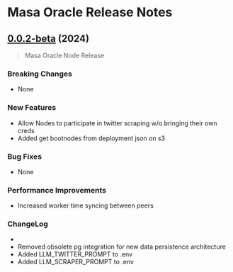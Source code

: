 # Masa Oracle Release Notes

## [0.0.2-beta](https://github.com/masa-finance/masa-oracle/releases) (2024)

> Masa Oracle Node Release

### Breaking Changes

* None

### New Features

* Allow Nodes to participate in twitter scraping w/o bringing their own creds
* Added get bootnodes from deployment json on s3

### Bug Fixes

* None

### Performance Improvements

* Increased worker time syncing between peers

### ChangeLog
* 
* Removed obsolete pg integration for new data persistence architecture
* Added LLM_TWITTER_PROMPT to .env
* Added LLM_SCRAPER_PROMPT to .env
